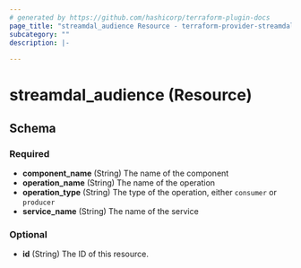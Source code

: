 ```yaml
---
# generated by https://github.com/hashicorp/terraform-plugin-docs
page_title: "streamdal_audience Resource - terraform-provider-streamdal"
subcategory: ""
description: |-
  
---
```


# streamdal_audience (Resource)





<!-- schema generated by tfplugindocs -->
## Schema

### Required

- **component_name** (String) The name of the component
- **operation_name** (String) The name of the operation
- **operation_type** (String) The type of the operation, either `consumer` or `producer`
- **service_name** (String) The name of the service

### Optional

- **id** (String) The ID of this resource.


